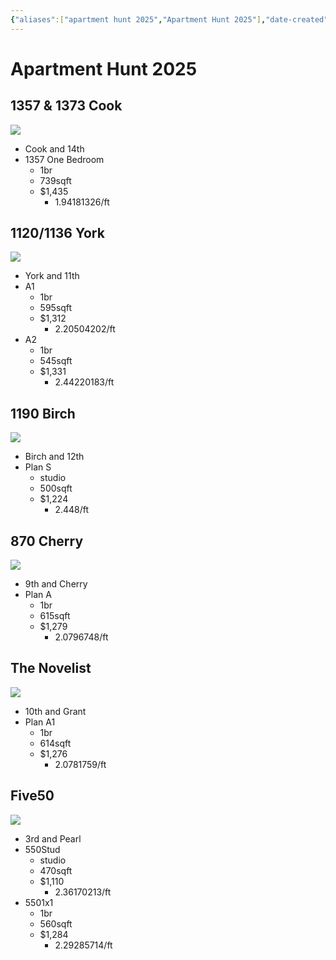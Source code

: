 ```yaml
---
{"aliases":["apartment hunt 2025","Apartment Hunt 2025"],"date-created":"2025-06-26T13:26","date-modified":"2025-06-26T14:18","dg-publish":true,"title":"Apartment Hunt 2025","permalink":"/workshop/apartment-hunt-2025/","dgPassFrontmatter":true,"updated":"2025-06-26T14:18"}
---
```



# Apartment Hunt 2025

## 1357 & 1373 Cook

![](https://i.imgur.com/uY0opX5.png)

- Cook and 14th
- 1357 One Bedroom
    - 1br
    - 739sqft
    - $1,435
        - 1.94181326/ft

## 1120/1136 York

![](https://i.imgur.com/Hqg788I.jpeg)

- York and 11th
- A1
    - 1br
    - 595sqft
    - $1,312
        - 2.20504202/ft
- A2
    - 1br
    - 545sqft
    - $1,331
        - 2.44220183/ft

## 1190 Birch

![](https://i.imgur.com/jOCaxI9.jpeg)

- Birch and 12th
- Plan S
    - studio
    - 500sqft
    - $1,224
        - 2.448/ft

## 870 Cherry

![](https://i.imgur.com/A7rKyr3.jpeg)

- 9th and Cherry
- Plan A
    - 1br
    - 615sqft
    - $1,279
        - 2.0796748/ft

## The Novelist

![](https://i.imgur.com/23e7Maq.jpeg)

- 10th and Grant
- Plan A1
    - 1br
    - 614sqft
    - $1,276
        - 2.0781759/ft

## Five50

![](https://i.imgur.com/VsEScPu.jpeg)

- 3rd and Pearl
- 550Stud
    - studio
    - 470sqft
    - $1,110
        - 2.36170213/ft
- 5501x1
    - 1br
    - 560sqft
    - $1,284
        - 2.29285714/ft
